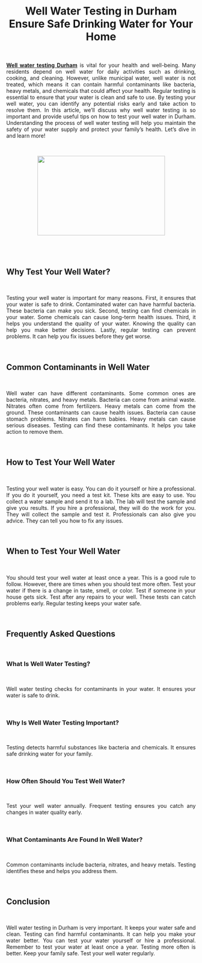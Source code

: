<h1 style="text-align: center;"><strong>Well Water Testing in Durham Ensure Safe Drinking Water for Your Home</strong></h1>
<p>&nbsp;</p>
<p style="text-align: justify;"><a href="https://www.thewaterspecialist.com/well-water-testing-raleigh-durham-chapel-hill/" target="_blank"><strong>Well water testing Durham</strong></a><span style="font-weight: 400;"> is vital for your health and well-being. Many residents depend on well water for daily activities such as drinking, cooking, and cleaning. However, unlike municipal water, well water is not treated, which means it can contain harmful contaminants like bacteria, heavy metals, and chemicals that could affect your health. Regular testing is essential to ensure that your water is clean and safe to use. By testing your well water, you can identify any potential risks early and take action to resolve them. In this article, we&rsquo;ll discuss why well water testing is so important and provide useful tips on how to test your well water in Durham. Understanding the process of well water testing will help you maintain the safety of your water supply and protect your family&rsquo;s health. Let&rsquo;s dive in and learn more!</span></p>
<p style="text-align: justify;">&nbsp;</p>
<p><span style="font-weight: 400;"><img style="display: block; margin-left: auto; margin-right: auto;" src="https://encrypted-tbn0.gstatic.com/images?q=tbn:ANd9GcTBF94ui5-dOOZWBFJgheW47TsvUmqpEUvNaA&amp;s" alt="" width="339" height="211" /></span></p>
<h2 style="text-align: justify;">&nbsp;</h2>
<h2 style="text-align: justify;"><strong>Why Test Your Well Water?</strong></h2>
<p>&nbsp;</p>
<p style="text-align: justify;"><span style="font-weight: 400;">Testing your well water is important for many reasons. First, it ensures that your water is safe to drink. Contaminated water can have harmful bacteria. These bacteria can make you sick. Second, testing can find chemicals in your water. Some chemicals can cause long-term health issues. Third, it helps you understand the quality of your water. Knowing the quality can help you make better decisions. Lastly, regular testing can prevent problems. It can help you fix issues before they get worse.</span></p>
<p style="text-align: justify;">&nbsp;</p>
<h2 style="text-align: justify;"><strong>Common Contaminants in Well Water</strong></h2>
<p>&nbsp;</p>
<p style="text-align: justify;"><span style="font-weight: 400;">Well water can have different contaminants. Some common ones are bacteria, nitrates, and heavy metals. Bacteria can come from animal waste. Nitrates often come from fertilizers. Heavy metals can come from the ground. These contaminants can cause health issues. Bacteria can cause stomach problems. Nitrates can harm babies. Heavy metals can cause serious diseases. Testing can find these contaminants. It helps you take action to remove them.</span></p>
<p style="text-align: justify;">&nbsp;</p>
<h2 style="text-align: justify;"><strong>How to Test Your Well Water</strong></h2>
<p>&nbsp;</p>
<p style="text-align: justify;"><span style="font-weight: 400;">Testing your well water is easy. You can do it yourself or hire a professional. If you do it yourself, you need a test kit. These kits are easy to use. You collect a water sample and send it to a lab. The lab will test the sample and give you results. If you hire a professional, they will do the work for you. They will collect the sample and test it. Professionals can also give you advice. They can tell you how to fix any issues.</span></p>
<p style="text-align: justify;">&nbsp;</p>
<h2 style="text-align: justify;"><strong>When to Test Your Well Water</strong></h2>
<p>&nbsp;</p>
<p style="text-align: justify;"><span style="font-weight: 400;">You should test your well water at least once a year. This is a good rule to follow. However, there are times when you should test more often. Test your water if there is a change in taste, smell, or color. Test if someone in your house gets sick. Test after any repairs to your well. These tests can catch problems early. Regular testing keeps your water safe.</span></p>
<p style="text-align: justify;">&nbsp;</p>
<h2 style="text-align: justify;"><strong>Frequently Asked Questions</strong></h2>
<p>&nbsp;</p>
<h3 style="text-align: justify;"><strong>What Is Well Water Testing?</strong></h3>
<p>&nbsp;</p>
<p style="text-align: justify;"><span style="font-weight: 400;">Well water testing checks for contaminants in your water. It ensures your water is safe to drink.</span></p>
<p style="text-align: justify;">&nbsp;</p>
<h3 style="text-align: justify;"><strong>Why Is Well Water Testing Important?</strong></h3>
<p>&nbsp;</p>
<p style="text-align: justify;"><span style="font-weight: 400;">Testing detects harmful substances like bacteria and chemicals. It ensures safe drinking water for your family.</span></p>
<p style="text-align: justify;">&nbsp;</p>
<h3 style="text-align: justify;"><strong>How Often Should You Test Well Water?</strong></h3>
<p>&nbsp;</p>
<p style="text-align: justify;"><span style="font-weight: 400;">Test your well water annually. Frequent testing ensures you catch any changes in water quality early.</span></p>
<p style="text-align: justify;">&nbsp;</p>
<h3 style="text-align: justify;"><strong>What Contaminants Are Found In Well Water?</strong></h3>
<p>&nbsp;</p>
<p style="text-align: justify;"><span style="font-weight: 400;">Common contaminants include bacteria, nitrates, and heavy metals. Testing identifies these and helps you address them.</span></p>
<p style="text-align: justify;">&nbsp;</p>
<h2 style="text-align: justify;"><strong>Conclusion</strong></h2>
<p>&nbsp;</p>
<p style="text-align: justify;"><span style="font-weight: 400;">Well water testing in Durham is very important. It keeps your water safe and clean. Testing can find harmful contaminants. It can help you make your water better. You can test your water yourself or hire a professional. Remember to test your water at least once a year. Testing more often is better. Keep your family safe. Test your well water regularly.</span></p>
